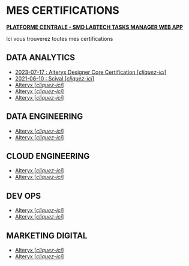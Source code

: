 # MES CERTIFICATIONS

[**PLATFORME CENTRALE - SMD LABTECH TASKS MANAGER WEB APP**](https://lookerstudio.google.com/u/0/reporting/15699df7-d3bd-4b0f-8834-647745c6f882/page/p_khucsd4had)  

Ici vous trouverez toutes mes certifications

## DATA ANALYTICS
- [2023-07-17 : Alteryx Designer Core Certification [*cliquez-ici*]](https://www.credly.com/badges/a35bc2bc-8641-4461-979b-264bd2385d51/linked_in?t=ryathr)
- [2021-06-10 : Scival [*cliquez-ici*]](https://www.credential.net/727bbd2e-bfec-4ce2-a52f-66ebd7871f77#gs.5dm3h8)
- [Alteryx [*cliquez-ici*]](https://earth.google.com/web)
- [Alteryx [*cliquez-ici*]](https://earth.google.com/web)
- [Alteryx [*cliquez-ici*]](https://earth.google.com/web)


## DATA ENGINEERING
- [Alteryx [*cliquez-ici*]](https://earth.google.com/web)
- [Alteryx [*cliquez-ici*]](https://earth.google.com/web)

## CLOUD ENGINEERING
- [Alteryx [*cliquez-ici*]](https://earth.google.com/web)
- [Alteryx [*cliquez-ici*]](https://earth.google.com/web)

## DEV OPS
- [Alteryx [*cliquez-ici*]](https://earth.google.com/web)
- [Alteryx [*cliquez-ici*]](https://earth.google.com/web)

## MARKETING DIGITAL
- [Alteryx [*cliquez-ici*]](https://earth.google.com/web)
- [Alteryx [*cliquez-ici*]](https://earth.google.com/web)
